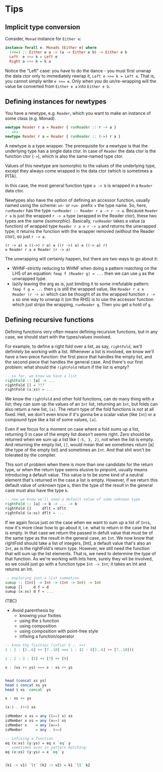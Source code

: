 # Tips

## Implicit type conversion

Consider, `Monad` instance for `Either e`:

```hs
instance forall e. Monads (Either e) where
  (>>=) :: Either e a -> (a -> Either e b) -> Either e b
  Left  e >>= k = Left e
  Right a >>= k = k a
```

Notice the "Left" case: you have to do the dance - you must first unwrap the data ctor only to immediately rewrap it, `Left e >>= k = Left e`. That is, you cannot simply write `e >>= e`. Only when you do un/re-wrapping will the value be converted from `Either e a` into `Either e b`.


## Defining instances for newtypes

You have a newtype, e.g. `Reader`, which you want to make an instance of some class (e.g. Monad).

```hs
newtype Reader r a = Reader { runReader :: r -> a }
-- aka
newtype Reader r a = Reader { runReader :: (->) r a }
```

A newtype is a type wrapper. The prerequisite for a newtype is that the underlying type has a single data ctor. In case of `Reader` the data ctor is the function ctor (`->`), which is also the same-named type ctor.

Values of this newtype are isomorphic to the values of the underlying type, except they always come wrapped in the data ctor (which is sometimes a PITA).

In this case, the most general function type `a -> b` is wrapped in a `Reader` data ctor.

Newtypes also have the option of defining an accessor function, usually named using the scheme: `un-` or `run-` prefix + the type name. So, here, `runReader` has the type `runReader :: Reader r a -> r -> a`. Because `Reader r a` is just the wrapped `r -> a` type (wrapped in the Reader ctor), these two types are the same (isomorphic). Basically, `runReader` takes a value (a function) of wrapped type `Reader r a ≅ r -> a` and returns the unwrapped type; it returns the function with the wrapper removed (without the Reader ctor), so just `r -> a`.

```
(r -> a) ≡ ((->) r a) ≡ ((r ->) a) ≡ ((-> a) r)
≅ Reader r a ≅ Reader (r -> a)
```

The unwrapping will certainly happen, but there are two ways to go about it:
- WHNF-strictly
  reducing to WHNF when doing a pattern matching on the LHS of an equation:
  `fmap f (Reader g) = ...`
  then we can use `g` as the unwrapped type.
- lazily
  leaving the arg as is, just binding it to some irrefutable pattern:
  `fmap f g = ...`
  then `g` is still the wrapped value, like `Reader r a ≅ Reader (r -> a)`
  which can be thought of as the wrapped function `r -> a`
  so one way to unwrap it (on the RHS) is to use the accessor function
  which just strips the wrapping, `runReader g`. Then you get a hold of `g`.










## Defining recursive functions

Defining functions very often means defining recursive functions, but in any case, we should start with the types/values involved.

For example, to define a right fold over a list, as say, `rightFold`, we'll definitely be working with a list. Whenever a list is involved, we know we'll have a two-piece function: the first piece that handles the empty list, and the second piece that handles the general case. And there's our first problem: what should the `rightFold` return if the list is empty?

```hs
-- so far, we know we have a list
rightFold :: [a] -> ...
rightFold [] = ???
rightFold (x:xs) = ...
```

We know the `rightFold` and other fold functions, can do many thing with a list; they can sum up the values of an `Int` list, returning an `Int`, but folds can also return a new list, `[a]`. The return type of the fold functions is not at all fixed. Hell, we don't even know if it's gonna be a scalar value (like `Int`) or a compound type like a list of some values, `[a]`.

Even if we focus for a moment on case where a fold sums up a list, returning 0 in case of the empty list doesn't seems right. Zero should be returned when we sum up a list like `[-5, 3, 2]`, not when the list is empty. And returning the empty list, `[]`, would mean that we sometimes return [a] (the type of the empty list) and sometimes an `Int`. And that shit won't be tolerated by the compiler.

This sort of problem when there is more than one candidate for the return type, or when the return type seems elusive to pinpoint, usually means introducing a default value. This value is to be some kind of a neutral element that's returned in the case a list is empty. However, if we return this default value of unknown type `b`, then the type of the result in the general case must also have the type `b`.

```hs
-- now we know we'll need a default value of some unknown type
rightFold :: [a] -> b -> ... -> b
rightFold []     dflt = dflt
rightFold (x:xs) dflt = ...
```

If we again focus just on the case when we want to sum up a list of `Int`s, now it's more clear how to go about it, i.e. what to return in the case the list is empty. In that case we return the passed in defult value that must be of the same type as the result in the general case, an `Int`. We now know that rightFold should take a list of integers, [Int], a default value that's also an `Int`, as is the rightFold's return type. However, we still need the function that will sum up the list elements. That is, we need to determine the type of that function. As we're working with Ints here, surely they wil be involved, so we could just go with a function type `Int -> Int`; it takes an Int and returns an Int.

```hs
-- exploring just a list summation
sumup :: [Int] -> Int -> (Int -> Int) -> Int
sumup []     d f = d
sumup (x:xs) d f = ...
```

(TBC)





* Avoid parenthesis by
  - knowing your fixities
  - using the `$` function
  - using composition
  - using composition with point-free style
  - infixing a function/operator


```hs
-- know thy fixities (infixr 5 :, ++)
1 : 2 : [3..6] ++ [7..10] === 1 : (2 : ([3..6] ++ [7..10]))

1 : 2 : 3 : [5] ++ [7] ++ [9]

x : (xs ++ ys) === x : xs ++ ys


head (concat xs ys)
head $ concat xs ys
head $ xs `concat` ys

x : xs ++ ys

(x:) . (++) xs

isMember x xs = any ((==) x) xs
isMember x xs = any (x==) xs
isMember x    = any (x==)
isMember      = any . (==)

-- infixing a function
eq (x:xs) (y:ys) = eq x `eq` y
-- sometimes even in pattern matching:
eq (x:xs) (y:ys) = x `eq` y


(k1 :> v1) `lt` (k2 :> v2) = k1 `lt` k2
```
